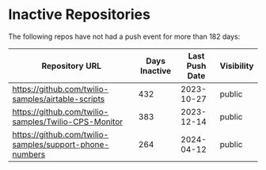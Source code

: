 # Inactive Repositories

The following repos have not had a push event for more than 182 days:

| Repository URL | Days Inactive | Last Push Date | Visibility |
| --- | --- | --- | --- |
| https://github.com/twilio-samples/airtable-scripts | 432 | 2023-10-27 | public |
| https://github.com/twilio-samples/Twilio-CPS-Monitor | 383 | 2023-12-14 | public |
| https://github.com/twilio-samples/support-phone-numbers | 264 | 2024-04-12 | public |
